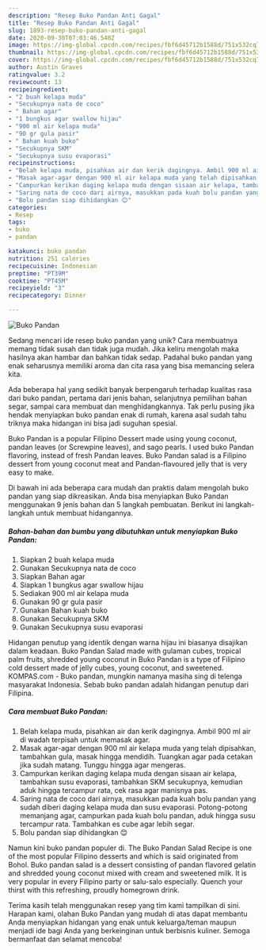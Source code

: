 ```yaml
---
description: "Resep Buko Pandan Anti Gagal"
title: "Resep Buko Pandan Anti Gagal"
slug: 1893-resep-buko-pandan-anti-gagal
date: 2020-09-30T07:03:46.540Z
image: https://img-global.cpcdn.com/recipes/fbf6d45712b1588d/751x532cq70/buko-pandan-foto-resep-utama.jpg
thumbnail: https://img-global.cpcdn.com/recipes/fbf6d45712b1588d/751x532cq70/buko-pandan-foto-resep-utama.jpg
cover: https://img-global.cpcdn.com/recipes/fbf6d45712b1588d/751x532cq70/buko-pandan-foto-resep-utama.jpg
author: Austin Graves
ratingvalue: 3.2
reviewcount: 13
recipeingredient:
- "2 buah kelapa muda"
- "Secukupnya nata de coco"
- " Bahan agar"
- "1 bungkus agar swallow hijau"
- "900 ml air kelapa muda"
- "90 gr gula pasir"
- " Bahan kuah buko"
- "Secukupnya SKM"
- "Secukupnya susu evaporasi"
recipeinstructions:
- "Belah kelapa muda, pisahkan air dan kerik dagingnya. Ambil 900 ml air di wadah terpisah untuk memasak agar."
- "Masak agar-agar dengan 900 ml air kelapa muda yang telah dipisahkan, tambahkan gula, masak hingga mendidih. Tuangkan agar pada cetakan jika sudah matang. Tunggu hingga agar mengeras."
- "Campurkan kerikan daging kelapa muda dengan sisaan air kelapa, tambahkan susu evaporasi, tambahkan SKM secukupnya, kemudian aduk hingga tercampur rata, cek rasa agar manisnya pas."
- "Saring nata de coco dari airnya, masukkan pada kuah bolu pandan yang sudah diberi daging kelapa muda dan susu evaporasi. Potong-potong memanjang agar, campurkan pada kuah bolu pandan, aduk hingga susu tercampur rata. Tambahkan es cube agar lebih segar."
- "Bolu pandan siap dihidangkan 😊"
categories:
- Resep
tags:
- buko
- pandan

katakunci: buko pandan 
nutrition: 251 calories
recipecuisine: Indonesian
preptime: "PT39M"
cooktime: "PT45M"
recipeyield: "3"
recipecategory: Dinner

---
```



![Buko Pandan](https://img-global.cpcdn.com/recipes/fbf6d45712b1588d/751x532cq70/buko-pandan-foto-resep-utama.jpg)

Sedang mencari ide resep buko pandan yang unik? Cara membuatnya memang tidak susah dan tidak juga mudah. Jika keliru mengolah maka hasilnya akan hambar dan bahkan tidak sedap. Padahal buko pandan yang enak seharusnya memiliki aroma dan cita rasa yang bisa memancing selera kita.

Ada beberapa hal yang sedikit banyak berpengaruh terhadap kualitas rasa dari buko pandan, pertama dari jenis bahan, selanjutnya pemilihan bahan segar, sampai cara membuat dan menghidangkannya. Tak perlu pusing jika hendak menyiapkan buko pandan enak di rumah, karena asal sudah tahu triknya maka hidangan ini bisa jadi suguhan spesial.

Buko Pandan is a popular Filipino Dessert made using young coconut, pandan leaves (or Screwpine leaves), and sago pearls. I used buko Pandan flavoring, instead of fresh Pandan leaves. Buko Pandan salad is a Filipino dessert from young coconut meat and Pandan-flavoured jelly that is very easy to make.


Di bawah ini ada beberapa cara mudah dan praktis dalam mengolah buko pandan yang siap dikreasikan. Anda bisa menyiapkan Buko Pandan menggunakan 9 jenis bahan dan 5 langkah pembuatan. Berikut ini langkah-langkah untuk membuat hidangannya.

<!--inarticleads1-->

##### Bahan-bahan dan bumbu yang dibutuhkan untuk menyiapkan Buko Pandan:

1. Siapkan 2 buah kelapa muda
1. Gunakan Secukupnya nata de coco
1. Siapkan  Bahan agar
1. Siapkan 1 bungkus agar swallow hijau
1. Sediakan 900 ml air kelapa muda
1. Gunakan 90 gr gula pasir
1. Gunakan  Bahan kuah buko
1. Gunakan Secukupnya SKM
1. Gunakan Secukupnya susu evaporasi


Hidangan penutup yang identik dengan warna hijau ini biasanya disajikan dalam keadaan. Buko Pandan Salad made with gulaman cubes, tropical palm fruits, shredded young coconut in Buko Pandan is a type of Filipino cold dessert made of jelly cubes, young coconut, and sweetened. KOMPAS.com - Buko pandan, mungkin namanya masiha sing di telenga masyarakat Indonesia. Sebab buko pandan adalah hidangan penutup dari Filipina. 

<!--inarticleads2-->

##### Cara membuat Buko Pandan:

1. Belah kelapa muda, pisahkan air dan kerik dagingnya. Ambil 900 ml air di wadah terpisah untuk memasak agar.
1. Masak agar-agar dengan 900 ml air kelapa muda yang telah dipisahkan, tambahkan gula, masak hingga mendidih. Tuangkan agar pada cetakan jika sudah matang. Tunggu hingga agar mengeras.
1. Campurkan kerikan daging kelapa muda dengan sisaan air kelapa, tambahkan susu evaporasi, tambahkan SKM secukupnya, kemudian aduk hingga tercampur rata, cek rasa agar manisnya pas.
1. Saring nata de coco dari airnya, masukkan pada kuah bolu pandan yang sudah diberi daging kelapa muda dan susu evaporasi. Potong-potong memanjang agar, campurkan pada kuah bolu pandan, aduk hingga susu tercampur rata. Tambahkan es cube agar lebih segar.
1. Bolu pandan siap dihidangkan 😊


Namun kini buko pandan populer di. The Buko Pandan Salad Recipe is one of the most popular Filipino desserts and which is said originated from Bohol. Buko pandan salad is a dessert consisting of pandan flavored gelatin and shredded young coconut mixed with cream and sweetened milk. It is very popular in every Filipino party or salu-salo especially. Quench your thirst with this refreshing, proudly homegrown drink. 

Terima kasih telah menggunakan resep yang tim kami tampilkan di sini. Harapan kami, olahan Buko Pandan yang mudah di atas dapat membantu Anda menyiapkan hidangan yang enak untuk keluarga/teman maupun menjadi ide bagi Anda yang berkeinginan untuk berbisnis kuliner. Semoga bermanfaat dan selamat mencoba!
